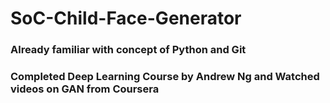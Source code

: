 # SoC-Child-Face-Generator

### Already familiar with concept of Python and Git
### Completed Deep Learning Course by Andrew Ng and Watched videos on GAN from Coursera
